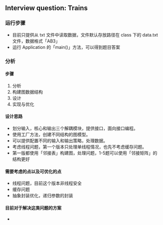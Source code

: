 ## Interview question: Trains

### 运行步骤
- 目前只提供从 txt 文件中读取数据，文件默认存放路径在 class 下的 data.txt 文件，数据格式「AB3」
- 运行 Application 的「main()」方法，可以得到题目答案

### 分析
#### 步骤
1. 分析
2. 构建图数据结构
3. 设计
4. 实现与优化

#### 设计思路
- 划分输入，核心和输出三个解耦模块，提供接口，面向接口编程。
- 使用工厂方法，创建不同结构的图模型。
- 可以提供配置不同的输入和输出策略，处理数据。
- 考虑线程问题，第一个版本只处理单线程情况，也先不考虑缓存问题。
- 第一版都使用「邻接表」构建图，处理问题，1-5题可以使用「邻接矩阵」的结构更好

#### 需要考虑的点以及可优化的点
- 线程问题，目前这个版本非线程安全
- 缓存问题
- 抽象封装优化，递归参数的封装

#### 目前对于解决这类问题的方案
- 


